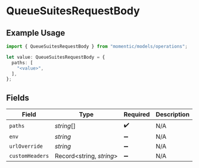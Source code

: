 # QueueSuitesRequestBody

## Example Usage

```typescript
import { QueueSuitesRequestBody } from "momentic/models/operations";

let value: QueueSuitesRequestBody = {
  paths: [
    "<value>",
  ],
};
```

## Fields

| Field                    | Type                     | Required                 | Description              |
| ------------------------ | ------------------------ | ------------------------ | ------------------------ |
| `paths`                  | *string*[]               | :heavy_check_mark:       | N/A                      |
| `env`                    | *string*                 | :heavy_minus_sign:       | N/A                      |
| `urlOverride`            | *string*                 | :heavy_minus_sign:       | N/A                      |
| `customHeaders`          | Record<string, *string*> | :heavy_minus_sign:       | N/A                      |